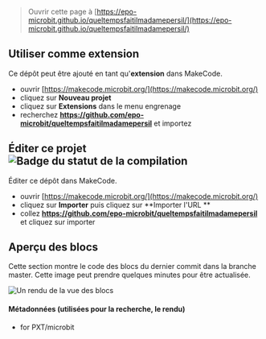 
> Ouvrir cette page à [https://epo-microbit.github.io/queltempsfaitilmadamepersil/](https://epo-microbit.github.io/queltempsfaitilmadamepersil/)

## Utiliser comme extension

Ce dépôt peut être ajouté en tant qu'**extension** dans MakeCode.

* ouvrir [https://makecode.microbit.org/](https://makecode.microbit.org/)
* cliquez sur **Nouveau projet**
* cliquez sur **Extensions** dans le menu engrenage
* recherchez **https://github.com/epo-microbit/queltempsfaitilmadamepersil** et importez

## Éditer ce projet ![Badge du statut de la compilation](https://github.com/epo-microbit/queltempsfaitilmadamepersil/workflows/MakeCode/badge.svg)

Éditer ce dépôt dans MakeCode.

* ouvrir [https://makecode.microbit.org/](https://makecode.microbit.org/)
* cliquez sur **Importer** puis cliquez sur **Importer l'URL **
* collez **https://github.com/epo-microbit/queltempsfaitilmadamepersil** et cliquez sur importer

## Aperçu des blocs

Cette section montre le code des blocs du dernier commit dans la branche master.
Cette image peut prendre quelques minutes pour être actualisée.

![Un rendu de la vue des blocs](https://github.com/epo-microbit/queltempsfaitilmadamepersil/raw/master/.github/makecode/blocks.png)

#### Métadonnées (utilisées pour la recherche, le rendu)

* for PXT/microbit
<script src="https://makecode.com/gh-pages-embed.js"></script><script>makeCodeRender("{{ site.makecode.home_url }}", "{{ site.github.owner_name }}/{{ site.github.repository_name }}");</script>
